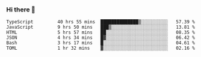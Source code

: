 ### Hi there 👋

<!--START_SECTION:waka-->

```text
TypeScript         40 hrs 55 mins  ██████████████▒░░░░░░░░░░   57.39 %
JavaScript         9 hrs 50 mins   ███▒░░░░░░░░░░░░░░░░░░░░░   13.81 %
HTML               5 hrs 57 mins   ██░░░░░░░░░░░░░░░░░░░░░░░   08.35 %
JSON               4 hrs 34 mins   █▓░░░░░░░░░░░░░░░░░░░░░░░   06.42 %
Bash               3 hrs 17 mins   █░░░░░░░░░░░░░░░░░░░░░░░░   04.61 %
TOML               1 hr 32 mins    ▓░░░░░░░░░░░░░░░░░░░░░░░░   02.16 %
```

<!--END_SECTION:waka-->

<!--
**arlenxuzj/arlenxuzj** is a ✨ _special_ ✨ repository because its `README.md` (this file) appears on your GitHub profile.

Here are some ideas to get you started:

- 🔭 I’m currently working on ...
- 🌱 I’m currently learning ...
- 👯 I’m looking to collaborate on ...
- 🤔 I’m looking for help with ...
- 💬 Ask me about ...
- 📫 How to reach me: ...
- 😄 Pronouns: ...
- ⚡ Fun fact: ...
-->
